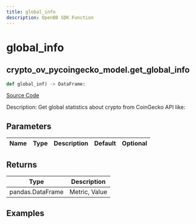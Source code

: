 ```yaml
---
title: global_info
description: OpenBB SDK Function
---
```

# global_info

## crypto_ov_pycoingecko_model.get_global_info

```python
def global_inf) -> DataFrame:
```
[Source Code](https://github.com/OpenBB-finance/OpenBBTerminal/tree/main/openbb_terminal/cryptocurrency/overview/pycoingecko_model.py#L414)

Description: Get global statistics about crypto from CoinGecko API like:

## Parameters

| Name | Type | Description | Default | Optional |
| ---- | ---- | ----------- | ------- | -------- |

## Returns

| Type | Description |
| ---- | ----------- |
| pandas.DataFrame | Metric, Value |

## Examples

